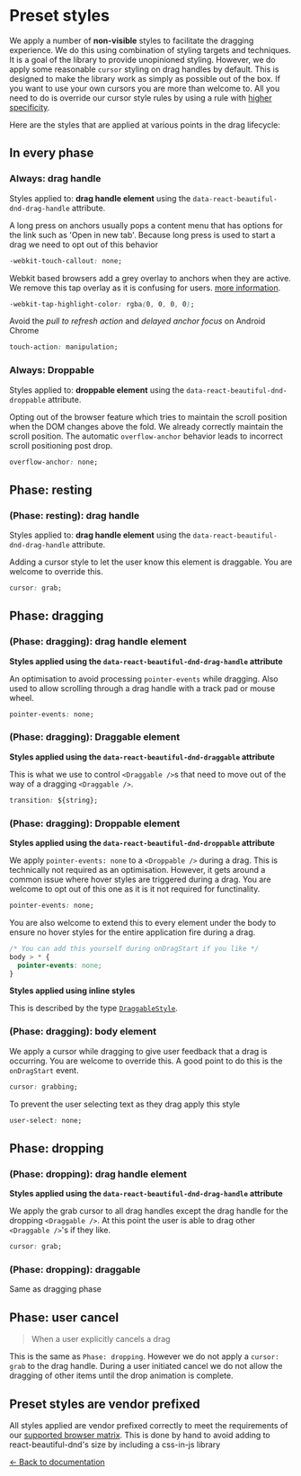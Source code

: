 # Preset styles

We apply a number of **non-visible** styles to facilitate the dragging experience. We do this using combination of styling targets and techniques. It is a goal of the library to provide unopinioned styling. However, we do apply some reasonable `cursor` styling on drag handles by default. This is designed to make the library work as simply as possible out of the box. If you want to use your own cursors you are more than welcome to. All you need to do is override our cursor style rules by using a rule with [higher specificity](https://css-tricks.com/specifics-on-css-specificity/).

Here are the styles that are applied at various points in the drag lifecycle:

## In every phase

### Always: drag handle

Styles applied to: **drag handle element** using the `data-react-beautiful-dnd-drag-handle` attribute.

A long press on anchors usually pops a content menu that has options for the link such as 'Open in new tab'. Because long press is used to start a drag we need to opt out of this behavior

```css
-webkit-touch-callout: none;
```

Webkit based browsers add a grey overlay to anchors when they are active. We remove this tap overlay as it is confusing for users. [more information](https://css-tricks.com/snippets/css/remove-gray-highlight-when-tapping-links-in-mobile-safari/).

```css
-webkit-tap-highlight-color: rgba(0, 0, 0, 0);
```

Avoid the _pull to refresh action_ and _delayed anchor focus_ on Android Chrome

```css
touch-action: manipulation;
```

### Always: Droppable

Styles applied to: **droppable element** using the `data-react-beautiful-dnd-droppable` attribute.

Opting out of the browser feature which tries to maintain the scroll position when the DOM changes above the fold. We already correctly maintain the scroll position. The automatic `overflow-anchor` behavior leads to incorrect scroll positioning post drop.

```css
overflow-anchor: none;
```

## Phase: resting

### (Phase: resting): drag handle

Styles applied to: **drag handle element** using the `data-react-beautiful-dnd-drag-handle` attribute.

Adding a cursor style to let the user know this element is draggable. You are welcome to override this.

```css
cursor: grab;
```

## Phase: dragging

### (Phase: dragging): drag handle element

**Styles applied using the `data-react-beautiful-dnd-drag-handle` attribute**

An optimisation to avoid processing `pointer-events` while dragging. Also used to allow scrolling through a drag handle with a track pad or mouse wheel.

```css
pointer-events: none;
```

### (Phase: dragging): Draggable element

**Styles applied using the `data-react-beautiful-dnd-draggable` attribute**

This is what we use to control `<Draggable />`s that need to move out of the way of a dragging `<Draggable />`.

```css
transition: ${string};
```

### (Phase: dragging): Droppable element

**Styles applied using the `data-react-beautiful-dnd-droppable` attribute**

We apply `pointer-events: none` to a `<Droppable />` during a drag. This is technically not required as an optimisation. However, it gets around a common issue where hover styles are triggered during a drag. You are welcome to opt out of this one as it is it not required for functinality.

```css
pointer-events: none;
```

You are also welcome to extend this to every element under the body to ensure no hover styles for the entire application fire during a drag.

```css
/* You can add this yourself during onDragStart if you like */
body > * {
  pointer-events: none;
}
```

**Styles applied using inline styles**

This is described by the type [`DraggableStyle`](https://github.com/atlassian/react-beautiful-dnd#type-information-1).

### (Phase: dragging): body element

We apply a cursor while dragging to give user feedback that a drag is occurring. You are welcome to override this. A good point to do this is the `onDragStart` event.

```css
cursor: grabbing;
```

To prevent the user selecting text as they drag apply this style

```css
user-select: none;
```

## Phase: dropping

### (Phase: dropping): drag handle element

**Styles applied using the `data-react-beautiful-dnd-drag-handle` attribute**

We apply the grab cursor to all drag handles except the drag handle for the dropping `<Draggable />`. At this point the user is able to drag other `<Draggable />`'s if they like.

```css
cursor: grab;
```

### (Phase: dropping): draggable

Same as dragging phase

## Phase: user cancel

> When a user explicitly cancels a drag

This is the same as `Phase: dropping`. However we do not apply a `cursor: grab` to the drag handle. During a user initiated cancel we do not allow the dragging of other items until the drop animation is complete.

## Preset styles are vendor prefixed

All styles applied are vendor prefixed correctly to meet the requirements of our [supported browser matrix](https://confluence.atlassian.com/cloud/supported-browsers-744721663.html). This is done by hand to avoid adding to react-beautiful-dnd's size by including a css-in-js library

[← Back to documentation](/README.md#documentation-)

